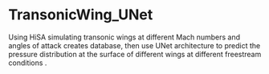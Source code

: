 # TransonicWing_UNet
Using HiSA simulating transonic wings at different Mach numbers and angles of attack creates database, then use UNet architecture to predict the pressure distribution at the surface of different wings at different freestream conditions .
